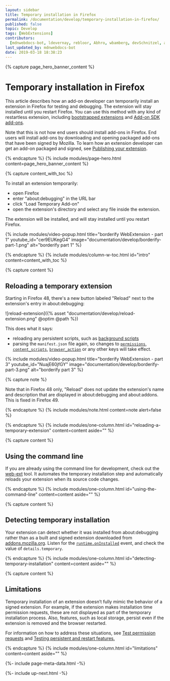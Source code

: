 ```yaml
---
layout: sidebar
title: Temporary installation in Firefox
permalink: /documentation/develop/temporary-installation-in-firefox/
published: false
topic: Develop
tags: [WebExtensions]
contributors:
  [mdnwebdocs-bot, ldevernay, rebloor, Abhro, wbamberg, devSchnitzel, andrewtruongmoz, hellosct1, kumar303]
last_updated_by: mdnwebdocs-bot
date: 2019-03-18 18:38:23
---
```


<!-- Page Hero Banner -->

{% capture page_hero_banner_content %}

# Temporary installation in Firefox

This article describes how an add-on developer can temporarily install an extension in Firefox for testing and debugging. The extension will stay installed until you restart Firefox. You can use this method with any kind of restartless extension, including [bootstrapped extensions](https://developer.mozilla.org/docs/Mozilla/Add-ons/Bootstrapped_extensions) and [Add-on SDK add-ons](https://developer.mozilla.org//docs/Mozilla/Add-ons/SDK).

Note that this is not how end users should install add-ons in Firefox. End users will install add-ons by downloading and opening packaged add-ons that have been signed by Mozilla. To learn how an extension developer can get an add-on packaged and signed, see [Publishing your extension](/documentation/publish/package-your-extension).

{% endcapture %}
{% include modules/page-hero.html
    content=page_hero_banner_content
%}

<!-- Content with Table of Contents Module -->

{% capture content_with_toc %}

To install an extension temporarily:

- open Firefox
- enter "about:debugging" in the URL bar
- click "Load Temporary Add-on"
- open the extension's directory and select any file inside the extension.

The extension will be installed, and will stay installed until you restart Firefox.

<!-- Single Column Body Module -->

<!-- Video Popup Thumbnail -->

{% include modules/video-popup.html
    title="borderify WebExtension - part 1"
    youtube_id="cer9EUKegG4"
    image="documentation/develop/borderify-part-1.png"
    alt="borderify part 1"
%}

<!-- END: Video Popup Thumbnail -->

{% endcapture %}
{% include modules/column-w-toc.html
  id="intro"
  content=content_with_toc
%}

<!-- END: Content with Table of Contents -->


<!-- Single Column Body Module -->

{% capture content %}

## Reloading a temporary extension 

Starting in Firefox 48, there's a new button labeled "Reload" next to the extension's entry in about:debugging:

![reload-extension]({% asset "documentation/develop/reload-extension.png" @optim @path %})

This does what it says:

- reloading any persistent scripts, such as [background scripts](https://developer.mozilla.org/Add-ons/WebExtensions/Anatomy_of_a_WebExtension#Background_scripts)
- parsing the `manifest.json` file again, so changes to [`permissions`](https://developer.mozilla.org/docs/Mozilla/Add-ons/WebExtensions/manifest.json/permissions), [`content_scripts`](https://developer.mozilla.org/docs/Mozilla/Add-ons/WebExtensions/manifest.json/content_scripts), [`browser_action`](https://developer.mozilla.org/docs/Mozilla/Add-ons/WebExtensions/manifest.json/browser_action) or any other keys will take effect.

<!-- Video Popup Thumbnail -->

{% include modules/video-popup.html
    title="borderify WebExtension - part 3"
    youtube_id="NuajE60jfGY"
    image="documentation/develop/borderify-part-3.png"
    alt="borderify part 3"
%}

<!-- END: Video Popup Thumbnail -->

{% capture note %}

Note that in Firefox 48 only, "Reload" does not update the extension's name and description that are displayed in about:debugging and about:addons. This is fixed in Firefox 49.

{% endcapture %}
{% include modules/note.html
    content=note
    alert=false
%}

{% endcapture %}
{% include modules/one-column.html
  id="reloading-a-temporary-extension"
  content=content
  aside=""
%}

<!-- END: Single Column Body Module -->

<!-- Single Column Body Module -->

{% capture content %}

## Using the command line

If you are already using the command line for development, check out the [web-ext](/documentation/develop/getting-started-with-web-ext) tool. It automates the temporary installation step and automatically reloads your extension when its source code changes.

{% endcapture %}
{% include modules/one-column.html
  id="using-the-command-line"
  content=content
  aside=""
%}

<!-- END: Single Column Body Module -->

<!-- Single Column Body Module -->

{% capture content %}

## Detecting temporary installation

Your extension can detect whether it was installed from about:debugging rather than as a built and signed extension downloaded from [addons.mozilla.org](https://addons.mozilla.org). Listen for the [`runtime.onInstalled`](https://developer.mozilla.org/docs/Mozilla/Add-ons/WebExtensions/API/runtime/onInstalled) event, and check the value of `details.temporary`.

{% endcapture %}
{% include modules/one-column.html
  id="detecting-temporary-installation"
  content=content
  aside=""
%}

<!-- END: Single Column Body Module -->

<!-- Single Column Body Module -->

{% capture content %}

## Limitations

Temporary installation of an extension doesn’t fully mimic the behavior of a signed extension. For example, if the extension makes installation time permission requests, these are not displayed as part of the temporary installation process. Also, features, such as local storage, persist even if the extension is removed and the browser restarted.

For information on how to address these situations, see [Test permission requests](https://developer.mozilla.org/docs/Mozilla/Add-ons/WebExtensions/Test_permission_requests) and [Testing persistent and restart features.](https://developer.mozilla.org/docs/Mozilla/Add-ons/WebExtensions/Testing_persistent_and_restart_features)

{% endcapture %}
{% include modules/one-column.html
  id="limitations"
  content=content
  aside=""
%}

<!-- END: Single Column Body Module -->

<!-- Meta Data -->

{%- include page-meta-data.html -%}

<!-- END: Meta Data -->

<!-- Up Next -->

{%- include up-next.html -%}

<!-- END: Up Next -->